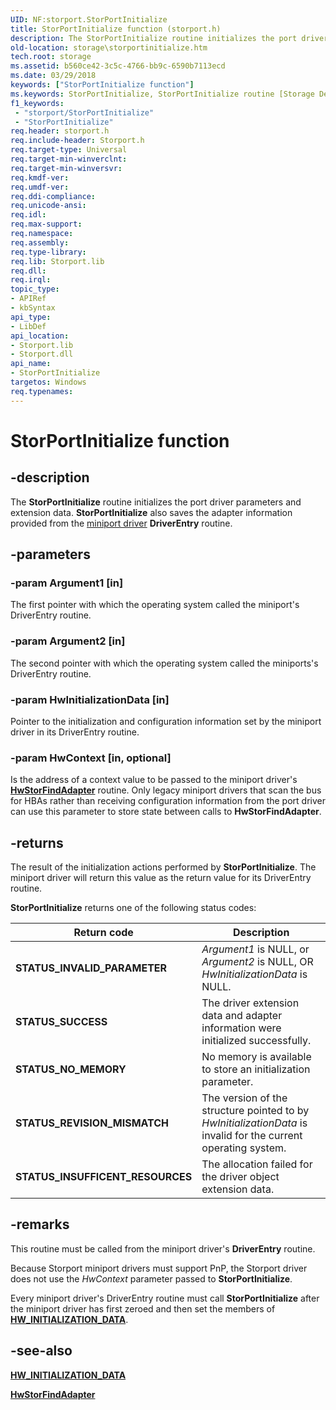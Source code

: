```yaml
---
UID: NF:storport.StorPortInitialize
title: StorPortInitialize function (storport.h)
description: The StorPortInitialize routine initializes the port driver parameters and extension data. StorPortInitialize also saves the adapter information provided from the miniport driver.
old-location: storage\storportinitialize.htm
tech.root: storage
ms.assetid: b560ce42-3c5c-4766-bb9c-6590b7113ecd
ms.date: 03/29/2018
keywords: ["StorPortInitialize function"]
ms.keywords: StorPortInitialize, StorPortInitialize routine [Storage Devices], storage.storportinitialize, storport/StorPortInitialize, storprt_c60ad9af-507c-42e1-9f8a-04e3378bc37b.xml
f1_keywords:
 - "storport/StorPortInitialize"
 - "StorPortInitialize"
req.header: storport.h
req.include-header: Storport.h
req.target-type: Universal
req.target-min-winverclnt: 
req.target-min-winversvr: 
req.kmdf-ver: 
req.umdf-ver: 
req.ddi-compliance: 
req.unicode-ansi: 
req.idl: 
req.max-support: 
req.namespace: 
req.assembly: 
req.type-library: 
req.lib: Storport.lib
req.dll: 
req.irql: 
topic_type:
- APIRef
- kbSyntax
api_type:
- LibDef
api_location:
- Storport.lib
- Storport.dll
api_name:
- StorPortInitialize
targetos: Windows
req.typenames: 
---
```


# StorPortInitialize function

## -description

The **StorPortInitialize** routine initializes the port driver parameters and extension data. **StorPortInitialize** also saves the adapter information provided from the [miniport driver](https://docs.microsoft.com/windows-hardware/drivers/storage/storage-miniport-drivers) **DriverEntry** routine.

## -parameters

### -param Argument1 [in]

The first pointer with which the operating system called the miniport's DriverEntry routine.

### -param Argument2 [in]

The second pointer with which the operating system called the miniports's DriverEntry routine.

### -param HwInitializationData [in]

Pointer to the initialization and configuration information set by the miniport driver in its DriverEntry routine.

### -param HwContext [in, optional]

Is the address of a context value to be passed to the miniport driver's [**HwStorFindAdapter**](nc-storport-hw_find_adapter.md) routine. Only legacy miniport drivers that scan the bus for HBAs rather than receiving configuration information from the port driver can use this parameter to store state between calls to **HwStorFindAdapter**.

## -returns

The result of the initialization actions performed by **StorPortInitialize**. The miniport driver will return this value as the return value for its DriverEntry routine.

**StorPortInitialize** returns one of the following status codes:

| Return code | Description |
| ----------- | ----------- |
| **STATUS_INVALID_PARAMETER** | *Argument1* is NULL, or *Argument2* is NULL, OR *HwInitializationData* is NULL. |
| **STATUS_SUCCESS**           | The driver extension data and adapter information were initialized successfully. |
| **STATUS_NO_MEMORY**         | No memory is available to store an initialization parameter. |
| **STATUS_REVISION_MISMATCH** | The version of the structure pointed to by *HwInitializationData* is invalid for the current operating system. |
| **STATUS_INSUFFICENT_RESOURCES** | The allocation failed for the driver object extension data. |

## -remarks

This routine must be called from the miniport driver's **DriverEntry** routine.

Because Storport miniport drivers must support PnP, the Storport driver does not use the *HwContext* parameter passed to **StorPortInitialize**.

Every miniport driver's DriverEntry routine must call **StorPortInitialize** after the miniport driver has first zeroed and then set the members of [**HW_INITIALIZATION_DATA**](ns-storport-_hw_initialization_data-r1.md).

## -see-also

[**HW_INITIALIZATION_DATA**](ns-storport-_hw_initialization_data-r1.md)

[**HwStorFindAdapter**](nc-storport-hw_find_adapter.md)
